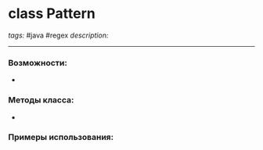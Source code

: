 # class Pattern
*tags:* #java #regex 
*description:*

---
### Возможности:
- 
### Методы класса:
- 

### Примеры использования:
